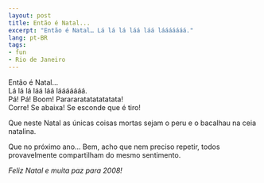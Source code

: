 ```yaml
---
layout: post
title: Então é Natal...
excerpt: "Então é Natal… Lá lá lá láá láá lááááááá."
lang: pt-BR
tags:
- fun
- Rio de Janeiro
---
```


Então é Natal…<br>
Lá lá lá láá láá lááááááá.<br>
Pá! Pá! Boom! Parararatatatatatata!<br>
Corre! Se abaixa! Se esconde que é tiro!

Que neste Natal as únicas coisas mortas sejam o peru e o bacalhau na ceia natalina.

Que no próximo ano… Bem, acho que nem preciso repetir, todos provavelmente compartilham do mesmo sentimento.

_Feliz Natal e muita paz para 2008!_
